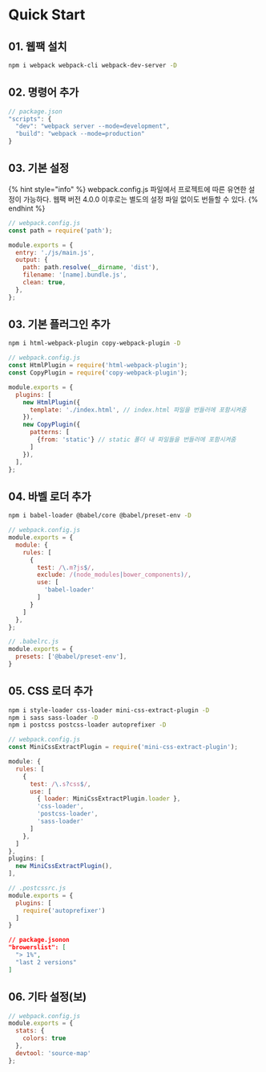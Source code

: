 # Quick Start

## 01. 웹팩 설치

```bash
npm i webpack webpack-cli webpack-dev-server -D
```

## 02. 명령어 추가

```javascript
// package.json
"scripts": {
  "dev": "webpack server --mode=development",
  "build": "webpack --mode=production"
}
```

## 03. 기본 설정

{% hint style="info" %}
webpack.config.js 파일에서 프로젝트에 따른 유연한 설정이 가능하다. 웹팩 버전 4.0.0 이후로는 별도의 설정 파일 없이도 번들할 수 있다.&#x20;
{% endhint %}

```javascript
// webpack.config.js
const path = require('path');

module.exports = {
  entry: './js/main.js',
  output: {
    path: path.resolve(__dirname, 'dist'),
    filename: '[name].bundle.js', 
    clean: true,
  },
};
```

## 03. 기본 플러그인 추가

```bash
npm i html-webpack-plugin copy-webpack-plugin -D
```

```javascript
// webpack.config.js
const HtmlPlugin = require('html-webpack-plugin');
const CopyPlugin = require('copy-webpack-plugin');

module.exports = {
  plugins: [
    new HtmlPlugin({
      template: './index.html', // index.html 파일을 번들러에 포함시켜줌
    }),
    new CopyPlugin({
      patterns: [
        {from: 'static'} // static 폴더 내 파일들을 번들러에 포함시켜줌
      ]
    }),
  ],
};
```

## 04. 바벨 로더 추가

```bash
npm i babel-loader @babel/core @babel/preset-env -D
```

```javascript
// webpack.config.js
module.exports = {
  module: {
    rules: [
      {
        test: /\.m?js$/,
        exclude: /(node_modules|bower_components)/,
        use: [
          'babel-loader'
        ]
      }
    ]
  },
};
```

```javascript
// .babelrc.js
module.exports = {
  presets: ['@babel/preset-env'],
}
```

## 05. CSS 로더 추가

```bash
npm i style-loader css-loader mini-css-extract-plugin -D
npm i sass sass-loader -D
npm i postcss postcss-loader autoprefixer -D
```

```javascript
// webpack.config.js
const MiniCssExtractPlugin = require('mini-css-extract-plugin');

module: {
  rules: [
    {
      test: /\.s?css$/,
      use: [
        { loader: MiniCssExtractPlugin.loader },
        'css-loader',
        'postcss-loader',
        'sass-loader'
      ]
    },
  ]
},
plugins: [
  new MiniCssExtractPlugin(),
],
```

```javascript
// .postcssrc.js
module.exports = {
  plugins: [
    require('autoprefixer')
  ]
}
```

```json
// package.jsonon
"browerslist": [
  "> 1%",
  "last 2 versions"
]
```

## 06. 기타 설정(보)

```javascript
// webpack.config.js
module.exports = {
  stats: {
    colors: true
  },
  devtool: 'source-map'
}; 
```
